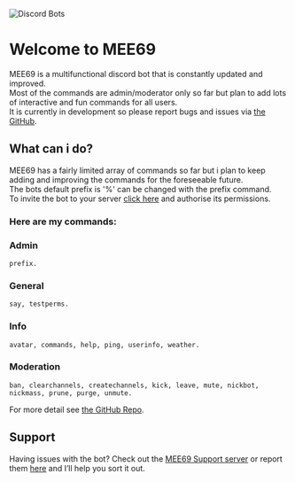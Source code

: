 ![Discord Bots](https://top.gg/api/widget/750674353758142555.svg?usernamecolor=FFFFFF&topcolor=000000)

# Welcome to MEE69

MEE69 is a multifunctional discord bot that is constantly updated and improved.  
Most of the commands are admin/moderator only so far but plan to add lots of interactive and fun commands for all users.  
It is currently in development so please report bugs and issues via [the GitHub](https://github.com/seasnail8169/MEE69-Development/).

## What can i do?

MEE69 has a fairly limited array of commands so far but i plan to keep adding and improving the commands for the foreseeable future.  
The bots default prefix is '%' can be changed with the prefix command.  
To invite the bot to your server [click here](https://discordapp.com/oauth2/authorize?client_id=750674353758142555&permissions=8&scope=bot) and authorise its permissions.

### Here are my commands:

### **Admin**  
<pre><code>prefix.</code></pre>
### **General**  
<pre><code>say, testperms.  </code></pre>
### **Info**  
<pre><code>avatar, commands, help, ping, userinfo, weather.</code></pre>
### **Moderation**  
<pre><code>ban, clearchannels, createchannels, kick, leave, mute, nickbot, nickmass, prune, purge, unmute.</code></pre>

For more detail see [the GitHub Repo](https://github.com/seasnail8169/MEE69-Development/).

## **Support**

Having issues with the bot? Check out the [MEE69 Support server](https://discord.gg/Pta3APY) or report them [here](https://github.com/seasnail8169/MEE69-Development/issues) and I’ll help you sort it out.

